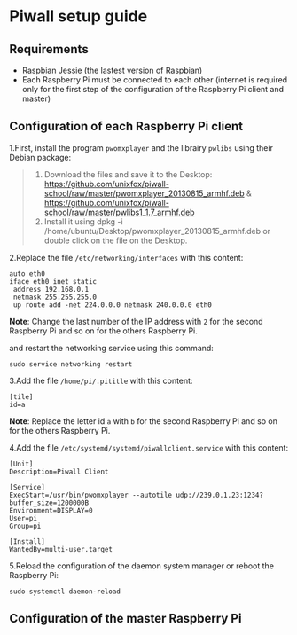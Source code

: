 # Piwall setup guide

## Requirements
- Raspbian Jessie (the lastest version of Raspbian)
- Each Raspberry Pi must be connected to each other (internet is required only for the first step of the configuration of the Raspberry Pi client and master)

## Configuration of each Raspberry Pi client

1.First, install the program `pwomxplayer` and the librairy `pwlibs` using their Debian package:

>1. Download the files and save it to the Desktop: https://github.com/unixfox/piwall-school/raw/master/pwomxplayer_20130815_armhf.deb & https://github.com/unixfox/piwall-school/raw/master/pwlibs1_1.7_armhf.deb
>2. Install it using dpkg -i /home/ubuntu/Desktop/pwomxplayer_20130815_armhf.deb or double click on the file on the Desktop.

2.Replace the file `/etc/networking/interfaces` with this content:
```
auto eth0
iface eth0 inet static
 address 192.168.0.1
 netmask 255.255.255.0
 up route add -net 224.0.0.0 netmask 240.0.0.0 eth0
 ```
 **Note**: Change the last number of the IP address with `2` for the second Raspberry Pi and so on for the others Raspberry Pi.

and restart the networking service using this command:
```
sudo service networking restart
```

3.Add the file `/home/pi/.pititle` with this content:
 ```
[tile]
id=a
```
**Note**: Replace the letter id `a` with `b` for the second Raspberry Pi and so on for the others Raspberry Pi.

4.Add the file `/etc/systemd/systemd/piwallclient.service` with this content:
```
[Unit]
Description=Piwall Client

[Service]
ExecStart=/usr/bin/pwomxplayer --autotile udp://239.0.1.23:1234?buffer_size=1200000B
Environment=DISPLAY=0
User=pi
Group=pi

[Install]
WantedBy=multi-user.target
```
5.Reload the configuration of the daemon system manager or reboot the Raspberry Pi:
```
sudo systemctl daemon-reload
```

## Configuration of the master Raspberry Pi
